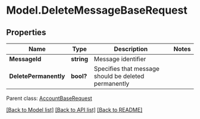 # Model.DeleteMessageBaseRequest
## Properties
Name | Type | Description | Notes
------------ | ------------- | ------------- | -------------
**MessageId** | **string** | Message identifier              | 
**DeletePermanently** | **bool?** | Specifies that message should be deleted permanently              | 

 Parent class: [AccountBaseRequest](AccountBaseRequest.md)

[[Back to Model list]](README.md#documentation-for-models) [[Back to API list]](README.md#documentation-for-api-endpoints) [[Back to README]](README.md)


